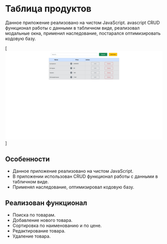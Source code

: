 # Таблица продуктов

Данное приложение реализовано на чистом JavaScript. avascript CRUD функционал работы с данными в табличном виде, реализовал модальные окна, применил наследование, постарался оптимизировать кодовую базу.

[![Таблица продуктов](img/1.jpg)]


## Особенности

- Данное приложение реализовано на чистом JavaScript.
- В приложении использован CRUD функционал работы с данными в табличном виде.
- Применял наследование, оптимизировал кодовую базу.

## Реализован функционал

* Поиска по товарам.
* Добавление нового товара.
* Сортировка по наименованию и по цене.
* Редактирование товара.
* Удаление товара.